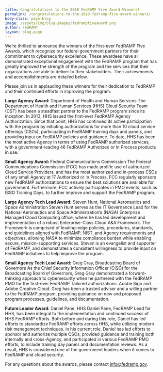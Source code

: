 ```yaml
---
title: Congratulations to the 2018 FedRAMP Five Award Winners!
permalink: /congratulations-to-the-2018-fedramp-five-award-winners/
body-class: page-blog
image: /assets/img/blog-images/fedrampfiveaward.png
author: FedRAMP
layout: blog-page
---
```

We’re thrilled to announce the winners of the first-ever FedRAMP Five Awards, which recognize our federal government partners for their commitment to cybersecurity excellence. These awardees have all demonstrated exceptional engagement with the FedRAMP program that has greatly improved the strength of the program and the services that their organizations are able to deliver to their stakeholders. Their achievements and accomplishments are detailed below.

Please join us in applauding these winners for their dedication to FedRAMP and their continued efforts in improving the program. 

**Large Agency Award:** Department of Health and Human Services
The Department of Health and Human Services (HHS) Cloud Security Team (CST) has been a steadfast partner to the FedRAMP program since its inception. In 2013, HHS issued the first-ever FedRAMP Agency Authorization. Since that point, HHS has continued its active participation with the program by initiating authorizations for more than 10 cloud service offerings (CSOs), participating in FedRAMP training days and panels, and providing input on FedRAMP policies and guidance. To date, HHS has been the most active Agency in terms of using FedRAMP authorized services, with a government-leading 46 FedRAMP Authorized or In Process products in use.

**Small Agency Award:** Federal Communications Commission
The Federal Communications Commission (FCC) has made prolific use of authorized Cloud Service Providers, and has the most authorized and in-process CSOs of any small Agency at 17 Authorized or In Process. FCC regularly sponsors new FedRAMP authorizations to ensure the best solutions are available for government. Furthermore, FCC actively participates in PMO events, such as ISSO Training Days, to further improve and support the FedRAMP program.

**Large Agency Tech Lead Award:** Steven Hunt, National Aeronautics and Space Administration
Steven Hunt serves as the IT Governance Lead for the National Aeronautics and Space Administration’s (NASA) Enterprise Managed Cloud Computing office, where he has led development and implementation of a robust Enterprise-Class Cloud A&A Framework. The Framework is comprised of leading-edge policies, procedures, standards, and guidelines aligned with FedRAMP, NIST, and Agency requirements and objectives, allowing NASA to minimize compliance burden while enabling secure, mission-supporting services. Steven is an evangelist and supporter of FedRAMP, and demonstrates a consistent willingness to provide input on FedRAMP initiatives to help improve the program.

**Small Agency Tech Lead Award:** Greg Gray, Broadcasting Board of Governors
As the Chief Security Information Officer (CISO) for the Broadcasting Board of Governors, Greg Gray demonstrated a forward-thinking approach to cybersecurity when he partnered with the FedRAMP PMO for the first-ever FedRAMP Tailored authorizations: Adobe Sign and Adobe Creative Cloud. Greg has been a trusted advisor and a willing partner to the FedRAMP program, providing guidance on new and proposed program processes, guidelines, and documentation.

**Future Leader Award:** Daniel Pane, HHS
Daniel Pane, FedRAMP Lead for HHS, has been integral to the implementation and continued success of HHS FedRAMP efforts. Both before and during this role, Daniel has led efforts to standardize FedRAMP efforts across HHS, while utilizing modern risk management techniques. In his current role, Daniel has led efforts to sponsor and authorize multiple CSOs, provided guidance and training both internally and cross-Agency, and participated in various FedRAMP PMO efforts, to include training day panels and documentation reviews. As a result, HHS is considered one of the government leaders when it comes to FedRAMP and cloud security.  

For any questions about the awards, please contact info@fedramp.gov. 
